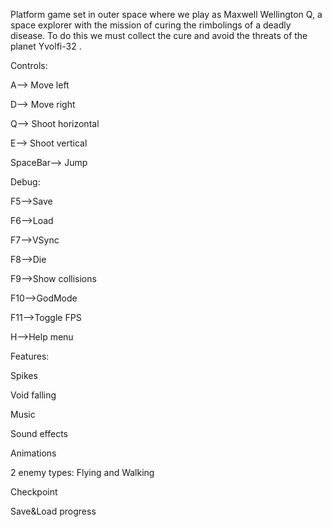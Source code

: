 Platform game set in outer space where we play as Maxwell Wellington Q, a space explorer with the mission of curing the rimbolings of a deadly disease.
To do this we must collect the cure and avoid the threats of the planet Yvolfi-32 .

Controls:

A--> Move left

D--> Move right

Q--> Shoot horizontal

E--> Shoot vertical

SpaceBar--> Jump

Debug:

F5-->Save

F6-->Load

F7-->VSync

F8-->Die

F9-->Show collisions

F10-->GodMode

F11-->Toggle FPS

H-->Help menu


Features:

Spikes

Void falling

Music

Sound effects

Animations

2 enemy types: Flying and Walking

Checkpoint

Save&Load progress


